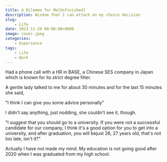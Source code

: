 ```yaml
---
title: A Dilemma for Me[Unfinished]
description: Wisdom that I can attach on my choice decision
slug: 
    - Life
date: 2023-11-29 00:00:00+0000
image: cover.jpeg
categories:
    - Experience 
tags:
    - Life
    - Work
---
```


Had a phone call with a HR in BASE, a Chinese SES company in Japan which is known for its strict degree filter. 

A gentle lady talked to me for about 30 minutes and for the last 15 minutes she said,

"I think I can give you some advice personally"

I didn't say anything, just nodding, she couldn't see it, though.

"I suggest that you should go to a university. If you were not a successful candidate for our company, I think it's a good option for you to get into a university, and after graduation, you will bejust 26, 27 years old, that's not too late, isn't it?"

Actually I have not made my mind. My education is not going good after 2020 when I was graduated from my high school.